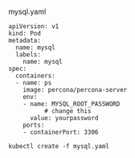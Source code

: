 mysql.yaml

```
apiVersion: v1
kind: Pod
metadata:
  name: mysql
  labels:
    name: mysql
spec:
  containers:
  - name: ps
    image: percona/percona-server
    env:
    - name: MYSQL_ROOT_PASSWORD
          # change this
      value: yourpassword
    ports:
    - containerPort: 3306
```

`kubectl create -f mysql.yaml`
